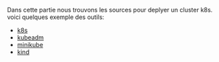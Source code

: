 Dans cette partie nous trouvons les sources pour deplyer un cluster k8s. voici quelques exemple des outils:
- [k8s](https://kubernetes.io/docs/setup/)
- [kubeadm](https://kubernetes.io/fr/docs/setup/production-environment/tools/kubeadm/install-kubeadm/)
- [minikube](https://github.com/kubernetes/minikube)
- [kind](https://github.com/kubernetes-sigs/kind)
